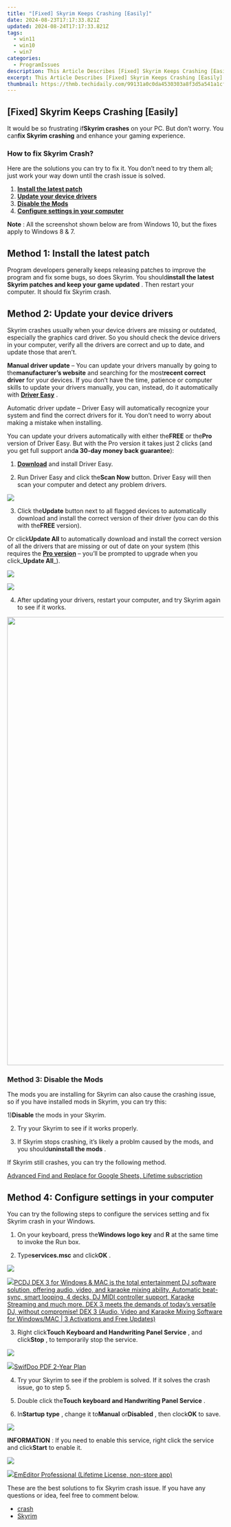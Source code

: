```yaml
---
title: "[Fixed] Skyrim Keeps Crashing [Easily]"
date: 2024-08-23T17:17:33.821Z
updated: 2024-08-24T17:17:33.821Z
tags:
  - win11
  - win10
  - win7
categories:
  - ProgramIssues
description: This Article Describes [Fixed] Skyrim Keeps Crashing [Easily]
excerpt: This Article Describes [Fixed] Skyrim Keeps Crashing [Easily]
thumbnail: https://thmb.techidaily.com/99131a0c0da4530303a8f3d5a541a1cf2cb9af3e3d24fd391ca764cff18f1395.jpg
---
```


## [Fixed] Skyrim Keeps Crashing [Easily]

It would be so frustrating if**Skyrim crashes** on your PC. But don’t worry. You can**fix Skyrim crashing** and enhance your gaming experience.

### How to fix Skyrim Crash?

 Here are the solutions you can try to fix it. You don’t need to try them all; just work your way down until the crash issue is solved.

1. [**Install the latest patch**](https://tools.techidaily.com/drivereasy/download/)
2. [**Update your device drivers**](https://tools.techidaily.com/drivereasy/download/)
3. [**Disable the Mods**](https://tools.techidaily.com/drivereasy/download/)
4. [**Configure settings in your computer**](https://tools.techidaily.com/drivereasy/download/)

**Note** : All the screenshot shown below are from Windows 10, but the fixes apply to Windows 8 & 7. 

##   **Method 1: Install the latest patch** 

 Program developers generally keeps releasing patches to improve the program and fix some bugs, so does Skyrim. You should**install the latest Skyrim patches and keep your game updated** . Then restart your computer. It should fix Skyrim crash.

##   **Method 2: Update your device drivers** 

 Skyrim crashes usually when your device drivers are missing or outdated, especially the graphics card driver. So you should check the device drivers in your computer, verify all the drivers are correct and up to date, and update those that aren’t.

**Manual driver update** – You can update your drivers manually by going to the**manufacturer’s website** and searching for the most**recent correct driver** for your devices. If you don’t have the time, patience or computer skills to update your drivers manually, you can, instead, do it automatically with **[Driver Easy](https://tools.techidaily.com/drivereasy/download/)**  .

 Automatic driver update – Driver Easy will automatically recognize your system and find the correct drivers for it. You don’t need to worry about making a mistake when installing.

 You can update your drivers automatically with either the**FREE** or the**Pro** version of Driver Easy. But with the Pro version it takes just 2 clicks (and you get full support and**a 30-day money back guarantee**):

 1) **[Download](https://tools.techidaily.com/drivereasy/download/)**  and install Driver Easy.

 2) Run Driver Easy and click the**Scan Now** button. Driver Easy will then scan your computer and detect any problem drivers.

![](https://images.drivereasy.com/wp-content/uploads/2018/01/img_5a713a84159a4.png) 

 3) Click the**Update** button next to all flagged devices to automatically download and install the correct version of their driver (you can do this with the**FREE** version).

 Or click**Update All** to automatically download and install the correct version of all the drivers that are missing or out of date on your system (this requires the **[Pro version](https://tools.techidaily.com/drivereasy/download/)**  – you’ll be prompted to upgrade when you click_**Update All**_).

![](https://images.drivereasy.com/wp-content/uploads/2018/01/img_5a713ba9d0320.jpg) 

<!-- affiliate ads begin -->
<a href="https://secure.2checkout.com/order/checkout.php?PRODS=4615471&QTY=1&AFFILIATE=108875&CART=1"><img src="https://images.wondershare.com/affiliate-image/affiliate_banners_en/max_782x90.png" border="0"></a>
<!-- affiliate ads end -->
 4) After updating your drivers, restart your computer, and try Skyrim again to see if it works.

<!-- affiliate ads begin -->
<a href="https://tokenmetrics.sjv.io/c/5597632/1864921/20702" target="_top" id="1864921"><img src="//a.impactradius-go.com/display-ad/20702-1864921" border="0" alt="" width="1251" height="1042"/></a>
<!-- affiliate ads end -->
###   **Method 3: Disable the Mods** 

 The mods you are installing for Skyrim can also cause the crashing issue, so if you have installed mods in Skyrim, you can try this:

 1)**Disable** the mods in your Skyrim.

2) Try your Skyrim to see if it works properly.

 3) If Skyrim stops crashing, it’s likely a problm caused by the mods, and you should**uninstall the mods** .

If Skyrim still crashes, you can try the following method.

<!-- affiliate ads begin -->
<a href="https://secure.2checkout.com/order/checkout.php?PRODS=4729642&QTY=1&AFFILIATE=108875&CART=1">Advanced Find and Replace for Google Sheets, Lifetime subscription</a>
<!-- affiliate ads end -->
##   **Method 4: Configure settings in your computer** 

 You can try the following steps to configure the services setting and fix Skyrim crash in your Windows.

 1) On your keyboard, press the**Windows logo key** and **R** at the same time to invoke the Run box. 

 2) Type**services.msc** and click**OK** .

![](https://images.drivereasy.com/wp-content/uploads/2018/03/img_5ab9c150e8a77.png) 

<!-- affiliate ads begin -->
<a href="https://shop.pcdj.com/order/checkout.php?PRODS=4698824&QTY=1&AFFILIATE=108875&CART=1"> <img src="https://secure.avangate.com/images/merchant/47f4b6321e9fd8e8f7326a6adc1a7c1e/products/dex3pro-screenshot-homepage.png" border="0">PCDJ DEX 3 for Windows & MAC is the total entertainment DJ software solution, offering audio, video, and karaoke mixing ability. Automatic beat-sync, smart looping, 4 decks, DJ MIDI controller support, Karaoke Streaming and much more. 
DEX 3 meets the demands of today’s versatile DJ, without compromise! 
DEX 3 (Audio, Video and Karaoke Mixing Software for Windows/MAC | 3 Activations and Free Updates)</a>
<!-- affiliate ads end -->
 3) Right click**Touch Keyboard and Handwriting Panel Service** , and click**Stop** , to temporarily stop the service.

![](https://images.drivereasy.com/wp-content/uploads/2018/03/img_5ab9c2062debb.jpg) 

<!-- affiliate ads begin -->
<a href="https://purchase.swifdoo.com/order/checkout.php?PRODS=40002580&QTY=1&AFFILIATE=108875&CART=1"><img src="https://secure.avangate.com/images/merchant/8b932759a5a04ddb34bf79e3f9072e4b/products/3_Product%20box%20white-1024x1024.png" border="0">SwifDoo PDF 2-Year Plan</a>
<!-- affiliate ads end -->
 4) Try your Skyrim to see if the problem is solved. If it solves the crash issue, go to step 5.

 5) Double click the**Touch keyboard and Handwriting Panel Service** .

 6) In**Startup** **type** , change it to**Manual** or**Disabled** , then clock**OK** to save.

![](https://images.drivereasy.com/wp-content/uploads/2018/03/img_5ab9c2417cd95.png) 

**INFORMATION** : If you need to enable this service, right click the service and click**Start** to enable it. 

![](https://images.drivereasy.com/wp-content/uploads/2018/03/img_5ab9c323bba37.jpg) 

<!-- affiliate ads begin -->
<a href="https://shop.emeditor.com/order/checkout.php?PRODS=4631722&QTY=1&AFFILIATE=108875&CART=1"><img src="https://www.emeditor.com/wp-content/uploads/2023/05/frontpage2-2048x588.webp" border="0">EmEditor Professional (Lifetime License, non-store app)</a>
<!-- affiliate ads end -->
 These are the best solutions to fix Skyrim crash issue. If you have any questions or idea, feel free to comment below.

* [crash](https://tools.techidaily.com/drivereasy/download/)
* [Skyrim](https://tools.techidaily.com/drivereasy/download/)

<ins class="adsbygoogle"
     style="display:block"
     data-ad-format="autorelaxed"
     data-ad-client="ca-pub-7571918770474297"
     data-ad-slot="1223367746"></ins>



<ins class="adsbygoogle"
     style="display:block"
     data-ad-client="ca-pub-7571918770474297"
     data-ad-slot="8358498916"
     data-ad-format="auto"
     data-full-width-responsive="true"></ins>



